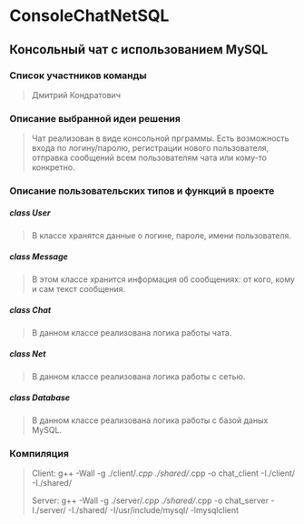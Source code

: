 # ConsoleChatNetSQL
## Консольный чат с использованием MySQL

### Список участников команды
> Дмитрий Кондратович
### Описание выбранной идеи решения
> Чат реализован в виде консольной прграммы. Есть возможность входа по логину/паролю, регистрации нового пользователя, 
> отправка сообщений всем пользователям чата или кому-то конкретно.
### Описание пользовательских типов и функций в проекте
##### class User
> В классе хранятся данные о логине, пароле, имени пользователя.

##### class Message
> В этом классе хранится информация об сообщениях: от кого, кому и сам текст сообщения.

##### class Chat
> В данном классе реализована логика работы чата.

##### class Net
> В данном классе реализована логика работы с сетью.

##### class Database
> В данном классе реализована логика работы с базой даных MySQL.

### Компиляция
> Client:
> g++ -Wall -g ./client/*.cpp ./shared/*.cpp -o chat_client -I./client/ -I./shared/
> 
> Server:
> g++ -Wall -g ./server/*.cpp ./shared/*.cpp -o chat_server -I./server/ -I./shared/ -I/usr/include/mysql/ -lmysqlclient